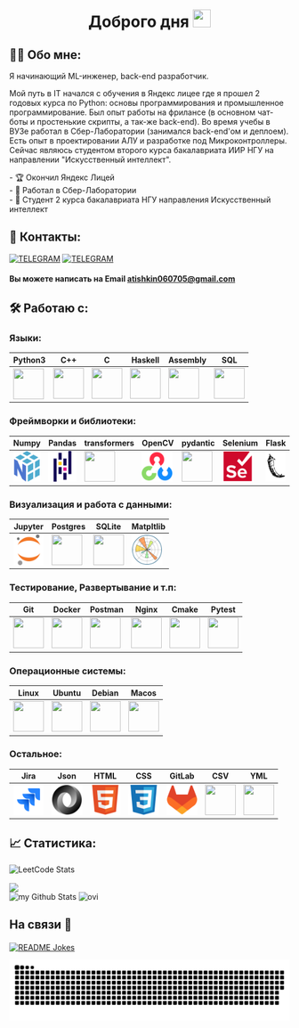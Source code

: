 <h1 align="center">Доброго дня
<img src="https://github.com/blackcater/blackcater/raw/main/images/Hi.gif" height="32" width="32"/></h1>

## 👨‍💻 Обо мне:

Я начинающий ML-инженер, back-end разработчик.

Мой путь в IT начался с обучения в Яндекс лицее где я прошел 2 годовых курса по Python: основы программирования и
промышленное программирование.
Был опыт работы на фрилансе (в основном чат-боты и простенькие скрипты, а так-же back-end).
Во время учебы в ВУЗе работал в Сбер-Лаборатории (занимался back-end'ом и деплоем).
Есть опыт в проектировании АЛУ и разработке под Микроконтроллеры.
Сейчас являюсь студентом второго курса бакалавриата ИИР НГУ на направлении "Искусственный интеллект".

<p>- 🏆 Окончил Яндекс Лицей<br>- 💼 Работал в Сбер-Лаборатории<br>- 📙 Cтудент 2 курса бакалавриата НГУ направления Искусственный интеллект
</p>

## 📡 Контакты:

<!--
Social networks buttons with links
-->
<a href="https://t.me/Lizarcon" target="_blank"><img src="https://img.shields.io/badge/Telegram-2CA5E0?style=for-the-badge&logo=telegram&logoColor=white" alt="TELEGRAM"></a>
<a href="https://vk.com/walker15363" target="_blank"><img src="https://img.shields.io/badge/-Vkontakte-003f5c?style=for-the-badge&logo=Vk" alt="TELEGRAM"></a>

#### Вы можете написать на Email [atishkin060705@gmail.com]()

## 🛠 Работаю с:

<div>

<!--
<img src="" width="55" height="55"/>
-->

### Языки:

| Python3                                                                                  | C++                                                                    | C                                                                    | Haskell                                                                    | Assembly                                                                                                                                   | SQL                                                                    |
|------------------------------------------------------------------------------------------|------------------------------------------------------------------------|----------------------------------------------------------------------|----------------------------------------------------------------------------|--------------------------------------------------------------------------------------------------------------------------------------------|------------------------------------------------------------------------|
| <img src="https://skillicons.dev/icons?i=python" width="55" height="55" align="center"/> | <img src="https://skillicons.dev/icons?i=cpp" width="55" height="55"/> | <img src="https://skillicons.dev/icons?i=c" width="55" height="55"/> | <img src="https://skillicons.dev/icons?i=haskell" width="55" height="55"/> | <img src="https://user-images.githubusercontent.com/103866722/177873824-ac727cae-29d5-406d-87de-93bb2bf21f02.png" width="55" height="55"/> | <img src="https://icons.veryicon.com/png/o/application/it-software-development-career/sql-language.png" width="55" height="55"/> |

### Фреймворки и библиотеки:

| Numpy                                                                                                                                                          | Pandas                                                                                                                                                           | transformers                                                                                          | OpenCV                                                                                                                                                           | pydantic                                                                                        | Selenium                                                                                                                                                             | Flask                                                                                                                                                          | Pygame                                                                                        | PyQt5                                                                                                                                                    |
|----------------------------------------------------------------------------------------------------------------------------------------------------------------|------------------------------------------------------------------------------------------------------------------------------------------------------------------|-------------------------------------------------------------------------------------------------------|------------------------------------------------------------------------------------------------------------------------------------------------------------------|-------------------------------------------------------------------------------------------------|----------------------------------------------------------------------------------------------------------------------------------------------------------------------|----------------------------------------------------------------------------------------------------------------------------------------------------------------|-----------------------------------------------------------------------------------------------|----------------------------------------------------------------------------------------------------------------------------------------------------------|
| <img src="https://raw.githubusercontent.com/devicons/devicon/6910f0503efdd315c8f9b858234310c06e04d9c0/icons/numpy/numpy-original.svg" width="55" height="55"/> | <img src="https://raw.githubusercontent.com/devicons/devicon/6910f0503efdd315c8f9b858234310c06e04d9c0/icons/pandas/pandas-original.svg" width="55" height="55"/> | <img src="https://huggingface.co/front/assets/huggingface_logo-noborder.svg" width="55" height="55"/> | <img src="https://raw.githubusercontent.com/devicons/devicon/6910f0503efdd315c8f9b858234310c06e04d9c0/icons/opencv/opencv-original.svg" width="55" height="55"/> | <img src="https://avatars.githubusercontent.com/u/110818415?s=200&v=4" width="55" height="55"/> | <img src="https://raw.githubusercontent.com/devicons/devicon/6910f0503efdd315c8f9b858234310c06e04d9c0/icons/selenium/selenium-original.svg" width="55" height="55"/> | <img src="https://raw.githubusercontent.com/devicons/devicon/6910f0503efdd315c8f9b858234310c06e04d9c0/icons/flask/flask-original.svg" width="55" height="55"/> | <img src="https://avatars.githubusercontent.com/u/20628127?s=48&v=4" width="55" height="55"/> | <img src="https://raw.githubusercontent.com/devicons/devicon/6910f0503efdd315c8f9b858234310c06e04d9c0/icons/qt/qt-original.svg" width="55" height="55"/> |

### Визуализация и работа с данными:

| Jupyter                                                                                                                                                            | Postgres                                                                    | SQLite                                                                    | Matpltlib                                                                                                                                                                |
|--------------------------------------------------------------------------------------------------------------------------------------------------------------------|-----------------------------------------------------------------------------|---------------------------------------------------------------------------|--------------------------------------------------------------------------------------------------------------------------------------------------------------------------|
| <img src="https://raw.githubusercontent.com/devicons/devicon/6910f0503efdd315c8f9b858234310c06e04d9c0/icons/jupyter/jupyter-original.svg" width="55" height="55"/> | <img src="https://skillicons.dev/icons?i=postgres" width="55" height="55"/> | <img src="https://skillicons.dev/icons?i=sqlite" width="55" height="55"/> | <img src="https://raw.githubusercontent.com/devicons/devicon/6910f0503efdd315c8f9b858234310c06e04d9c0/icons/matplotlib/matplotlib-original.svg" width="55" height="55"/> |

### Тестирование, Развертывание и т.п:

| Git                                                                    | Docker                                                                    | Postman                                                                    | Nginx                                                                    | Cmake                                                                    | Pytest                                                                                    |
|------------------------------------------------------------------------|---------------------------------------------------------------------------|----------------------------------------------------------------------------|--------------------------------------------------------------------------|--------------------------------------------------------------------------|-------------------------------------------------------------------------------------------|
| <img src="https://skillicons.dev/icons?i=git" width="55" height="55"/> | <img src="https://skillicons.dev/icons?i=docker" width="55" height="55"/> | <img src="https://skillicons.dev/icons?i=postman" width="55" height="55"/> | <img src="https://skillicons.dev/icons?i=nginx" width="55" height="55"/> | <img src="https://skillicons.dev/icons?i=cmake" width="55" height="55"/> | <img src="https://docs.pytest.org/en/stable/_static/pytest1.png" width="55" height="55"/> |

### Операционные системы:

| Linux                                                                    | Ubuntu                                                                    | Debian                                                                    | Macos                                                                                                                 |
|--------------------------------------------------------------------------|---------------------------------------------------------------------------|---------------------------------------------------------------------------|-----------------------------------------------------------------------------------------------------------------------|
| <img src="https://skillicons.dev/icons?i=linux" width="55" height="55"/> | <img src="https://skillicons.dev/icons?i=ubuntu" width="55" height="55"/> | <img src="https://skillicons.dev/icons?i=debian" width="55" height="55"/> | <img src="https://upload.wikimedia.org/wikipedia/commons/c/c9/Finder_Icon_macOS_Big_Sur.png" width="55" height="55"/> |

### Остальное:

| Jira                                                                                                                                                         | Json                                                                                                                                                         | HTML                                                                                                                                                           | CSS                                                                                                                                                          | GitLab                                                                                                                                                           | CSV                                                                                         | YML                                                                                           |
|--------------------------------------------------------------------------------------------------------------------------------------------------------------|--------------------------------------------------------------------------------------------------------------------------------------------------------------|----------------------------------------------------------------------------------------------------------------------------------------------------------------|--------------------------------------------------------------------------------------------------------------------------------------------------------------|------------------------------------------------------------------------------------------------------------------------------------------------------------------|---------------------------------------------------------------------------------------------|-----------------------------------------------------------------------------------------------|
| <img src="https://raw.githubusercontent.com/devicons/devicon/6910f0503efdd315c8f9b858234310c06e04d9c0/icons/jira/jira-original.svg" width="55" height="55"/> | <img src="https://raw.githubusercontent.com/devicons/devicon/6910f0503efdd315c8f9b858234310c06e04d9c0/icons/json/json-original.svg" width="55" height="55"/> | <img src="https://raw.githubusercontent.com/devicons/devicon/6910f0503efdd315c8f9b858234310c06e04d9c0/icons/html5/html5-original.svg" width="55" height="55"/> | <img src="https://raw.githubusercontent.com/devicons/devicon/6910f0503efdd315c8f9b858234310c06e04d9c0/icons/css3/css3-original.svg" width="55" height="55"/> | <img src="https://raw.githubusercontent.com/devicons/devicon/6910f0503efdd315c8f9b858234310c06e04d9c0/icons/gitlab/gitlab-original.svg" width="55" height="55"/> | <img src="https://cdn-icons-png.flaticon.com/512/9159/9159105.png" width="55" height="55"/> | <img src="https://cdn-icons-png.flaticon.com/512/10074/10074702.png" width="55" height="55"/> |

</div>


<!--
## 📚 Статьи на habr:
-->
<!-- BLOG-POST-LIST:START -->
<!-- BLOG-POST-LIST:END -->


## 📈 Статистика:

![LeetCode Stats](https://leetcard.jacoblin.cool/atishkin060705?theme=light&font=JetBrains%20Mono)

<!--
Stats
-->
<div align="">
<img align="center" src="https://github-profile-summary-cards.vercel.app/api/cards/profile-details?username=andrei1112111">
<div align="">
<img align="" src="https://github-readme-stats.vercel.app/api?username=andrei1112111&include_all_commits=true&count_private=true&show_icons=true&line_height=20&title_color=5c6d74&icon_color=5c6d74&text_color=5c6d74" alt="my Github Stats"/>
<img align="" src="https://github-readme-stats.vercel.app/api/top-langs?username=andrei1112111&show_icons=true&locale=en&layout=compact&title_color=5c6d74&icon_color=5c6d74&text_color=5c6d74" alt="ovi" />
</div>
</div>

## На связи 🤝

<!--
Rundome joke :)
-->
<a href="https://readme-jokes.vercel.app"><img align="center" src="https://readme-jokes.vercel.app/api" alt="README Jokes"></a>

<!--
![Snake animation](https://raw.githubusercontent.com/sammorozov/sammorozov/93295f8b496a5f6c442757108ce760cd75ad5f9f/assets/github-snake.svg)
-->

<picture>
  <source media="(prefers-color-scheme: dark)" srcset="https://raw.githubusercontent.com/andrei1112111/andrei1112111/output/github-contribution-grid-snake-dark.svg">
  <source media="(prefers-color-scheme: light)" srcset="https://raw.githubusercontent.com/andrei1112111/andrei1112111/output/github-contribution-grid-snake.svg">
  <img alt="github contribution grid snake animation" src="https://raw.githubusercontent.com/andrei1112111/andrei1112111/output/github-contribution-grid-snake.svg">
</picture>
